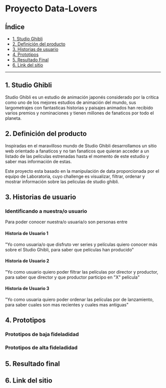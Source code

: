 # Proyecto Data-Lovers

## Índice

* [1. Studio Ghibli](#1-preámbulo)
* [2. Definición del producto](#2-Definición-del-producto)
* [3. Historias de usuario](#3-Historias-de-usuario)
* [4. Prototipos](#4-Prototipos)
* [5. Resultado Final](#5-Resultado-Final)
* [6. Link del sitio](#6-Link-del-sitio)

***

## 1. Studio Ghibli

Studio Ghibli es un estudio de animación japonés considerado por la crítica como uno de los mejores estudios de animación del mundo, sus largometrajes con fantasticas historias y paisajes animados han recibido varios premios y nominaciones y tienen millones de fanaticos por todo el planeta.

## 2. Definición del producto

Inspiradas en el maravilloso mundo de Studio Ghibli desarrollamos un sitio web orientado a fanaticos y no tan fanaticos que quieran acceder a un listado de las peliculas estrenadas hasta el momento de este estudio y saber mas información de estas.

Este proyecto esta basado en la manipulación de data proporcionada por el equipo de Laboratoria, cuyo challenge es visualizar, filtrar, ordenar y mostrar información sobre las peliculas de studio ghibli.

## 3. Historias de usuario

### Identificando a nuestra/o usuario
Para poder conocer nuestra/o usuaria/o son personas entre 

#### Historia de Usuario 1
 "Yo como usuaria/o que disfruto ver series y películas quiero conocer más sobre el Studio Ghibli, para saber que películas han producido"

#### Historia de Usuario 2
 "Yo como usuario quiero poder filtrar las películas por director y productor, para saber que director y que productor participo en "X" película"

#### Historia de Usuario 3
 "Yo como usuaria quiero poder ordenar las películas por de lanzamiento, para saber cuales son mas recientes y cuales mas antiguas"


## 4. Prototipos

### Prototipos de baja fideladidad

### Prototipos de alta fideladidad

## 5. Resultado final

## 6. Link del sitio 


